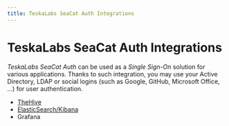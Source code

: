 ```yaml
---
title: TeskaLabs SeaCat Auth Integrations
---
```


# TeskaLabs SeaCat Auth Integrations

_TeskaLabs SeaCat Auth_ can be used as a _Single Sign-On_ solution for various applications.
Thanks to such integration, you may use your Active Directory, LDAP or social logins (such as Google, GitHub, Microsoft Office, ...) for user authentication.

 * [TheHive](the-hive)
 * [ElasticSearch/Kibana](elk)
 * Grafana
